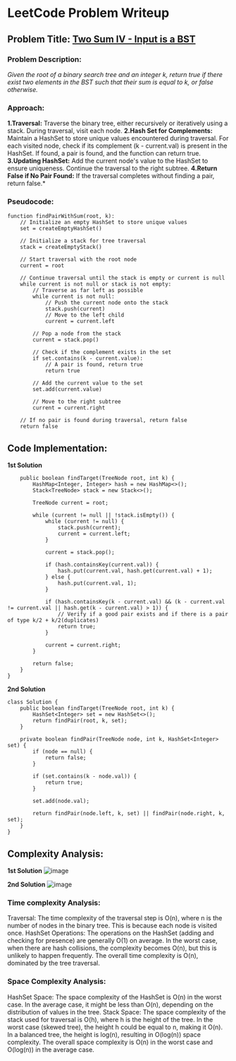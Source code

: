 # LeetCode Problem Writeup

## Problem Title: [Two Sum IV - Input is a BST](https://leetcode.com/problems/two-sum-iv-input-is-a-bst/description/)

### Problem Description:

*Given the root of a binary search tree and an integer k, return true if there exist two elements in the BST such that their sum is equal to k, or false otherwise.*

### Approach:

**1.Traversal:**
Traverse the binary tree, either recursively or iteratively using a stack.
During traversal, visit each node.
**2.Hash Set for Complements:**
Maintain a HashSet to store unique values encountered during traversal.
For each visited node, check if its complement (k - current.val) is present in the HashSet.
If found, a pair is found, and the function can return true.
**3.Updating HashSet:**
Add the current node's value to the HashSet to ensure uniqueness.
Continue the traversal to the right subtree.
**4.Return False if No Pair Found:**
If the traversal completes without finding a pair, return false.*

### Pseudocode:

```plaintext
function findPairWithSum(root, k):
    // Initialize an empty HashSet to store unique values
    set = createEmptyHashSet()

    // Initialize a stack for tree traversal
    stack = createEmptyStack()

    // Start traversal with the root node
    current = root

    // Continue traversal until the stack is empty or current is null
    while current is not null or stack is not empty:
        // Traverse as far left as possible
        while current is not null:
            // Push the current node onto the stack
            stack.push(current)
            // Move to the left child
            current = current.left

        // Pop a node from the stack
        current = stack.pop()

        // Check if the complement exists in the set
        if set.contains(k - current.value):
            // A pair is found, return true
            return true

        // Add the current value to the set
        set.add(current.value)

        // Move to the right subtree
        current = current.right

    // If no pair is found during traversal, return false
    return false
```

## Code Implementation:

**1st Solution**
```class Solution {
    public boolean findTarget(TreeNode root, int k) {
        HashMap<Integer, Integer> hash = new HashMap<>();
        Stack<TreeNode> stack = new Stack<>();

        TreeNode current = root;

        while (current != null || !stack.isEmpty()) {
            while (current != null) {
                stack.push(current);
                current = current.left;
            }

            current = stack.pop();
            
            if (hash.containsKey(current.val)) {
                hash.put(current.val, hash.get(current.val) + 1);
            } else {
                hash.put(current.val, 1);
            }

            if (hash.containsKey(k - current.val) && (k - current.val != current.val || hash.get(k - current.val) > 1)) {
                // Verify if a good pair exists and if there is a pair of type k/2 + k/2(duplicates)
                return true;
            }

            current = current.right;
        }

        return false;
    }
}
```
**2nd Solution**
```
class Solution {
    public boolean findTarget(TreeNode root, int k) {
        HashSet<Integer> set = new HashSet<>();
        return findPair(root, k, set);
    }

    private boolean findPair(TreeNode node, int k, HashSet<Integer> set) {
        if (node == null) {
            return false;
        }

        if (set.contains(k - node.val)) {
            return true;
        }

        set.add(node.val);

        return findPair(node.left, k, set) || findPair(node.right, k, set);
    }
}
```

## Complexity Analysis:
**1st Solution**
![image](https://github.com/UngureanuOvidiu-Costin/LeetCode/assets/102877918/83d6dbd6-d863-47e3-b7b2-2604e7e0b5e3)

**2nd Solution**
![image](https://github.com/UngureanuOvidiu-Costin/LeetCode/assets/102877918/65acc88f-26dd-4241-b6d1-81afa5b99d5b)


### Time complexity Analysis:
Traversal: The time complexity of the traversal step is O(n), where n is the number of nodes in the binary tree. This is because each node is visited once.
HashSet Operations: The operations on the HashSet (adding and checking for presence) are generally O(1) on average. In the worst case, when there are hash collisions, the complexity becomes O(n), but this is unlikely to happen frequently.
The overall time complexity is O(n), dominated by the tree traversal.

### Space Complexity Analysis:
HashSet Space: The space complexity of the HashSet is O(n) in the worst case. In the average case, it might be less than O(n), depending on the distribution of values in the tree.
Stack Space: The space complexity of the stack used for traversal is O(h), where h is the height of the tree. In the worst case (skewed tree), the height h could be equal to n, making it O(n). In a balanced tree, the height is log(n), resulting in O(log(n)) space complexity.
The overall space complexity is O(n) in the worst case and O(log(n)) in the average case.
